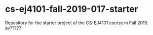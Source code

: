 # cs-ej4101-fall-2019-017-starter
Repository for the starter project of the CS-EJ4101 course in Fall 2019.
av?????
